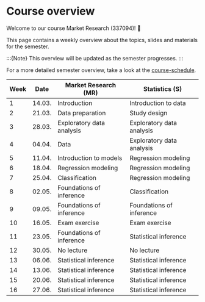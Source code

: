 # Course overview

Welcome to our course Market Research (337094)! 👋  

This page contains a weekly overview about the topics, slides and materials for the semester.

:::{Note}
This overview will be updated as the semester progresses.
:::


For a more detailed semester overview, take a look at the [course-schedule](../files/course-schedule.md). 

|	Week	|	Date	|	Market Research (MR)	|	Statistics (S)	|
|	---	|	---	|	---	|	---	|
|	1	|	14.03.	|	Introduction	|	Introduction to data	|
|	2	|	21.03.	|	Data preparation	|	Study design	|
|	3	|	28.03.	|	Exploratory data analysis	|	Exploratory data analysis	|
|	4	|	04.04.	|	Data	|	Exploratory data analysis	|
|	5	|	11.04.	|	Introduction to models	|	Regression modeling	|
|	6	|	18.04.	|	Regression modeling	|	Regression modeling	|
|	7	|	25.04.	|	Classification	|	Regression modeling	|
|	8	|	02.05.	|	Foundations of inference	|	Classification	|
|	9	|	09.05.	|	Foundations of inference	|	Foundations of inference	|
|	10	|	16.05.	|	Exam exercise	|	Exam exercise	|
|	11	|	23.05.	|	Foundations of inference	|	Statistical inference	|
|	12	|	30.05.	|	No lecture	|	No lecture	|
|	13	|	06.06.	|	Statistical inference	|	Statistical inference	|
|	14	|	13.06.	|	Statistical inference	|	Statistical inference	|
|	15	|	20.06.	|	Statistical inference	|	Statistical inference	|
|	16	|	27.06.	|	Statistical inference	|	Statistical inference	|